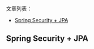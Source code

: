 文章列表：
- [Spring Security + JPA](http://www.javaboy.org/2020/0416/springsecurity-springdatajpa.html)

Spring Security + JPA
-- 
